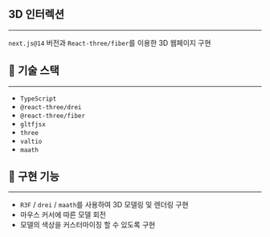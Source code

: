 ## 3D 인터렉션
***
`next.js@14` 버전과 `React-three/fiber`를 이용한 3D 웹페이지 구현


## 🧱 기술 스택
***
- `TypeScript`
- `@react-three/drei`
- `@react-three/fiber`
- `gltfjsx`
- `three`
- `valtio`
- `maath`

## 🌈 구현 기능
***
- `R3F` / `drei` / `maath`를 사용하여 3D 모델링 및 렌더링 구현
- 마우스 커서에 따른 모델 회전
- 모델의 색상을 커스터마이징 할 수 있도록 구현